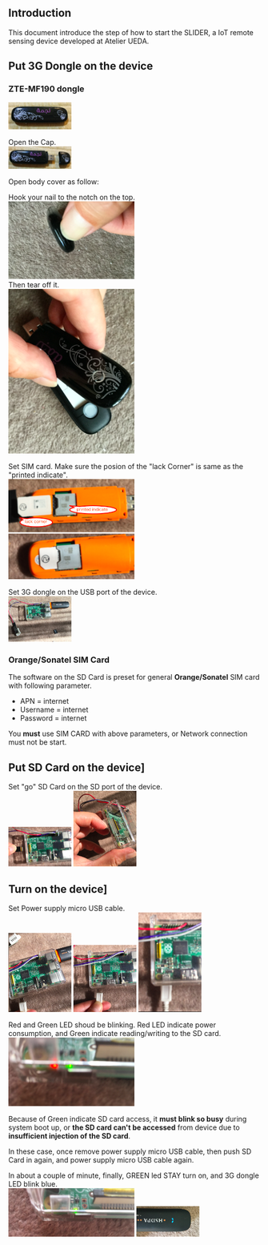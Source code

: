 ## Introduction

This document introduce the step of how to start the SLIDER, a IoT remote sensing device developed at Atelier UEDA.

## Put 3G Dongle on the device
### ZTE-MF190 dongle
<img src="./pic/ss.2019-06-28 22.06.38.png" width="25%">

Open the Cap.  
<img src="./pic/ss.2019-06-28 22.13.16.png" width="25%">


Open body cover as follow:  

Hook your nail to the notch on the top.  
<img src="./pic/ss.2019-06-28 22.14.34.png" width="50%">  
Then tear off it.  
<img src="./pic/ss.2019-06-28 22.14.22.png" width="50%">


Set SIM card. Make sure the posion of the "lack Corner" is same as the "printed indicate".  
<img src="./pic/ss.2017-10-30 12.43.57.png" width="50%">
<img src="./pic/ss.2017-10-30 12.44.15.png" width="50%">

Set 3G dongle on the USB port of the device.  
<img src="./pic/ss.2017-10-30 12.44.26.png" width="25%">

### Orange/Sonatel SIM Card
The software on the SD Card is preset for general **Orange/Sonatel** SIM card with following parameter.

- APN = internet
- Username = internet
- Password = internet

You **must** use SIM CARD with above parameters, or Network connection must not be start.


## Put SD Card on the device]

Set "go" SD Card on the SD port of the device.  
<img src="./pic/ss.2017-10-30 12.44.36.png" width="25%">
<img src="./pic/ss.2017-10-30 12.44.45.png" width="25%">

## Turn on the device]

Set Power supply micro USB cable.  
<img src="./pic/ss.2017-10-30 12.45.04.png" width="25%">
<img src="./pic/ss.2017-10-30 12.45.15.png" width="25%">
<img src="./pic/ss.2017-10-30 12.45.25.png" width="25%">


Red and Green LED shoud be blinking. Red LED indicate power consumption, and Green indicate reading/writing to the SD card.
<img src="./pic/ss.2017-10-30 12.45.43.png" width="50%">

Because of Green indicate SD card access, it **must blink so busy** during system boot up, or **the SD card can't be accessed** from device due to **insufficient injection of the SD card**.  

In these case, once remove power supply micro USB cable, then push SD Card in again, and power supply micro USB cable again. 

In about a couple of minute, finally, GREEN led STAY turn on, and 3G dongle LED blink blue.  
<img src="./pic/ss.2017-10-30 12.45.57.png" width="50%">
<img src="./pic/ss.2017-10-30 12.46.14.png" width="25%">